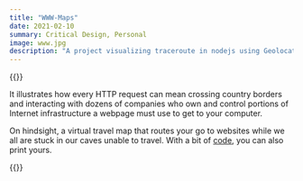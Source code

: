 ```yaml
---
title: "WWW-Maps"
date: 2021-02-10
summary: Critical Design, Personal
image: www.jpg
description: "A project visualizing traceroute in nodejs using Geolocation API, symbolizing travel world maps (but for the internet). "
---
```


{{<bundle-image name="www1.jpg" >}}

It illustrates how every HTTP request can mean crossing country borders and interacting with dozens of companies who own and control portions of Internet infrastructure a webpage must use to get to your computer.

On hindsight, a virtual travel map that routes your go to websites while we all are stuck in our caves unable to travel. 
With a bit of [code](http://github.com/pranavb104/World-wide-web-Travel-Map), you can also print yours.

{{<bundle-image name="www2.jpg" >}}

